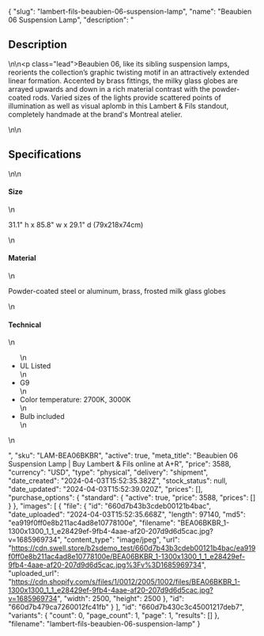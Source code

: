 {
  "slug": "lambert-fils-beaubien-06-suspension-lamp",
  "name": "Beaubien 06 Suspension Lamp",
  "description": "<h2>Description</h2>\n<!-- split -->\n<p class=\"lead\">Beaubien 06, like its sibling suspension lamps, reorients the collection’s graphic twisting motif in an attractively extended linear formation. Accented by brass fittings, the milky glass globes are arrayed upwards and down in a rich material contrast with the powder-coated rods. Varied sizes of the lights provide scattered points of illumination as well as visual aplomb in this Lambert &amp; Fils standout, completely handmade at the brand's Montreal atelier.</p>\n<!-- split -->\n<h2>Specifications</h2>\n<!-- split -->\n<h4>Size</h4>\n<p>31.1\" h x 85.8\" w x 29.1\" d (79x218x74cm)</p>\n<h4>Material</h4>\n<p>Powder-coated steel or aluminum, brass, frosted milk glass globes</p>\n<h4>Technical</h4>\n<ul>\n<li>UL Listed</li>\n<li>G9</li>\n<li>Color temperature: 2700K, 3000K</li>\n<li>Bulb included</li>\n</ul>\n<ul></ul>",
  "sku": "LAM-BEA06BKBR",
  "active": true,
  "meta_title": "Beaubien 06 Suspension Lamp | Buy Lambert & Fils online at A+R",
  "price": 3588,
  "currency": "USD",
  "type": "physical",
  "delivery": "shipment",
  "date_created": "2024-04-03T15:52:35.382Z",
  "stock_status": null,
  "date_updated": "2024-04-03T15:52:39.020Z",
  "prices": [],
  "purchase_options": {
    "standard": {
      "active": true,
      "price": 3588,
      "prices": []
    }
  },
  "images": [
    {
      "file": {
        "id": "660d7b43b3cdeb00121b4bac",
        "date_uploaded": "2024-04-03T15:52:35.668Z",
        "length": 97140,
        "md5": "ea919f0ff0e8b211ac4ad8e10778100e",
        "filename": "BEA06BKBR_1-1300x1300_1_1_e28429ef-9fb4-4aae-af20-207d9d6d5cac.jpg?v=1685969734",
        "content_type": "image/jpeg",
        "url": "https://cdn.swell.store/b2sdemo_test/660d7b43b3cdeb00121b4bac/ea919f0ff0e8b211ac4ad8e10778100e/BEA06BKBR_1-1300x1300_1_1_e28429ef-9fb4-4aae-af20-207d9d6d5cac.jpg%3Fv%3D1685969734",
        "uploaded_url": "https://cdn.shopify.com/s/files/1/0012/2005/1002/files/BEA06BKBR_1-1300x1300_1_1_e28429ef-9fb4-4aae-af20-207d9d6d5cac.jpg?v=1685969734",
        "width": 2500,
        "height": 2500
      },
      "id": "660d7b479ca7260012fc41fb"
    }
  ],
  "id": "660d7b430c3c45001217deb7",
  "variants": {
    "count": 0,
    "page_count": 1,
    "page": 1,
    "results": []
  },
  "filename": "lambert-fils-beaubien-06-suspension-lamp"
}